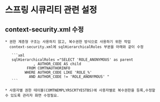 # 스프링 시큐리티 관련 설정
  ## context-security.xml 수정
    * 권한 계층형 구조는 사용하지 않고, 복수권한 방식으로 사용하기 위한 작업
      context-security.xml에 sqlHierarchicalRoles 부분을 아래와 같이 수정
      
       ```xml
       sqlHierarchicalRoles ="SELECT 'ROLE_ANONYMOUS' as parent
			     , AUTHOR_CODE AS child
			  FROM COMTNAUTHORINFO
			 WHERE AUTHOR_CODE LIKE 'ROLE_%'
			   AND AUTHOR_CODE != 'ROLE_ANONYMOUS' "
       ```
       
    * 사용자별 권한 테이블(COMTNEMPLYRSCRTYESTBS)에 사용자별로 복수권한을 등록,수정할 수 있도록 관리자 화면 수정필요.
  ## 
